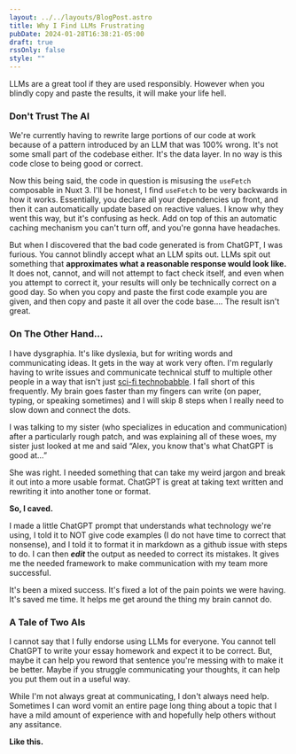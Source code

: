 ```yaml
---
layout: ../../layouts/BlogPost.astro
title: Why I Find LLMs Frustrating
pubDate: 2024-01-28T16:38:21-05:00
draft: true
rssOnly: false
style: ""
---
```

LLMs are a great tool if they are used responsibly. However when you blindly copy and paste the results, it will make your life hell.

### Don't Trust The AI

We're currently having to rewrite large portions of our code at work because of a pattern introduced by an LLM that was 100% wrong. It's not some small part of the codebase either. It's the data layer.  In no way is this code close to being good or correct. 

Now this being said, the code in question is misusing the `useFetch` composable in Nuxt 3. I'll be honest, I find `useFetch` to be very backwards in how it works. Essentially, you declare all your dependencies up front, and then it can automatically update based on reactive values. I know why they went this way, but it's confusing as heck. Add on top of this an automatic caching mechanism you can't turn off, and you're gonna have headaches. 

But when I discovered that the bad code generated is from ChatGPT, I was furious. You cannot blindly accept what an LLM spits out. LLMs spit out something that **approximates what a reasonable response would look like.** It does not, cannot, and will not attempt to fact check itself, and even when you attempt to correct it, your results will only be technically correct on a good day. So when you copy and paste the first code example you are given, and then copy and paste it all over the code base…. The result isn't great.

### On The Other Hand…

I have dysgraphia. It's like dyslexia, but for writing words and communicating ideas. It gets in the way at work very often. I'm regularly having to write issues and communicate technical stuff to multiple other people in a way that isn't just [sci-fi technobabble](https://www.youtube.com/watch?v=RXJKdh1KZ0w).  I fall short of this frequently. My brain goes faster than my fingers can write (on paper, typing, or speaking sometimes) and I will skip 8 steps when I really need to slow down and connect the dots.

I was talking to my sister (who specializes in education and communication) after a particularly rough patch, and was explaining all of these woes, my sister just looked at me and said “Alex, you know that's what ChatGPT is good at…”

She was right. I needed something that can take my weird jargon and break it out into a more usable format. ChatGPT is great at taking text written and rewriting it into another tone or format.

**So, I caved.**

I made a little ChatGPT prompt that understands what technology we're using, I told it to NOT give code examples (I do not have time to correct that nonsense), and I told it to format it in markdown as a github issue with steps to do. I can then ***edit*** the output as needed to correct its mistakes. It gives me the needed framework to make communication with my team more successful.  

It's been a mixed success. It's fixed a lot of the pain points we were having. It's saved me time. It helps me get around the thing my brain cannot do.

### A Tale of Two AIs

I cannot say that I fully endorse using LLMs for everyone. You cannot tell ChatGPT to write your essay homework and expect it to be correct. But, maybe it can help you reword that sentence you're messing with to make it be better. Maybe if you struggle communicating your thoughts, it can help you put them out in a useful way.

While I'm not always great at communicating, I don't always need help. Sometimes I can word vomit an entire page long thing about a topic that I have a mild amount of experience with and hopefully help others without any assitance.

**Like this.** 




